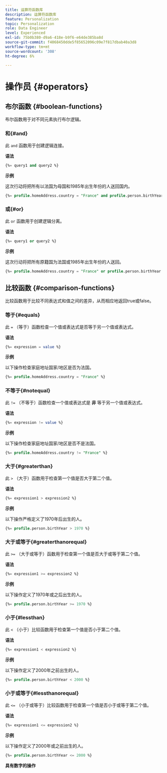 ```yaml
---
title: 运算符函数库
description: 运算符函数库
feature: Personalization
topic: Personalization
role: Data Engineer
level: Experienced
exl-id: 75b0b380-d9a6-418e-b9f6-e64de385ba8d
source-git-commit: f4068450dde5f85652096c09e7f817dbab40a3d8
workflow-type: tm+mt
source-wordcount: '308'
ht-degree: 6%

---
```


# 操作员 {#operators}

## 布尔函数 {#boolean-functions}

布尔函数用于对不同元素执行布尔逻辑。

### 和{#and}

此 `and` 函数用于创建逻辑连接。

**语法**

```sql
{%= query1 and query2 %}
```

**示例**

这次行动将把所有以法国为母国和1985年出生年份的人送回国内。

```sql
{%= profile.homeAddress.country = "France" and profile.person.birthYear = 1985 %}
```

### 或{#or}

此 `or` 函数用于创建逻辑分离。

**语法**

```sql
{%= query1 or query2 %}
```

**示例**

这次行动将把所有原籍国为法国或1985年出生年份的人送回。

```sql
{%= profile.homeAddress.country = "France" or profile.person.birthYear = 1985 %}
```

<!--
## Not{#not}

The `not` (or `!`) function is used to create a logical negation.

**Syntax**

```sql
not ({QUERY})
!({QUERY})
```

**Example**

The following operation will return all people who do not have their home country as Canada.

```sql
not (homeAddress.countryISO = "CA")
```
-->

## 比较函数 {#comparison-functions}

比较函数用于比较不同表达式和值之间的差异，从而相应地返回true或false。

### 等于{#equals}

此 `=` （等于）函数检查一个值或表达式是否等于另一个值或表达式。

**语法**

```sql
{%= expression = value %}
```

**示例**

以下操作检查家庭地址国家/地区是否为法国。

```sql
{%= profile.homeAddress.country = "France" %}
```

### 不等于{#notequal}

此 `!=` （不等于）函数检查一个值或表达式是 **非** 等于另一个值或表达式。

**语法**

```sql
{%= expression != value %}
```

**示例**

以下操作检查家庭地址国家/地区是否不是法国。

```sql
{%= profile.homeAddress.country != "France" %}
```

### 大于{#greaterthan}

此 `>` （大于）函数用于检查第一个值是否大于第二个值。

**语法**

```sql
{%= expression1 > expression2 %}
```

**示例**

以下操作严格定义了1970年后出生的人。

```sql
{%= profile.person.birthYear > 1970 %}
```

### 大于或等于{#greaterthanorequal}

此 `>=` （大于或等于）函数用于检查第一个值是否大于或等于第二个值。

**语法**

```sql
{%= expression1 >= expression2 %}
```

**示例**

以下操作定义了1970年或之后出生的人。

```sql
{%= profile.person.birthYear >= 1970 %}
```

### 小于{#lessthan}

此 `<` （小于）比较函数用于检查第一个值是否小于第二个值。

**语法**

```sql
{%= expression1 < expression2 %}
```

**示例**

以下操作定义了2000年之前出生的人。

```sql
{%= profile.person.birthYear < 2000 %}
```

### 小于或等于{#lessthanorequal}

此 `<=` （小于或等于）比较函数用于检查第一个值是否小于或等于第二个值。

**语法**

```sql
{%= expression1 <= expression2 %}
```

**示例**

以下操作定义了2000年或之前出生的人。

```sql
{%= profile.person.birthYear <= 2000 %}
```

**具有数字的操作**
